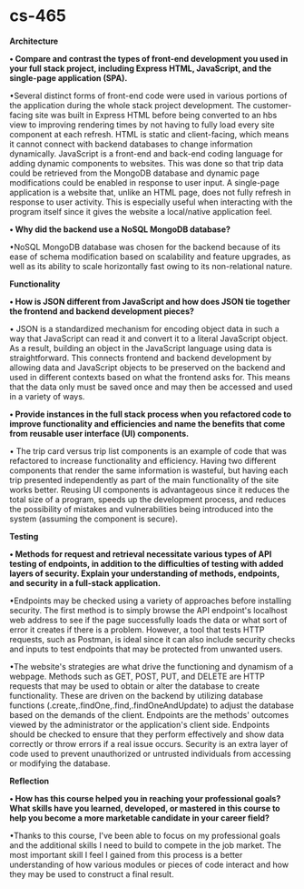 # cs-465


  **Architecture**
  
  
**•	Compare and contrast the types of front-end development you used in your full stack project, including Express HTML, JavaScript, and the single-page application (SPA).**


•Several distinct forms of front-end code were used in various portions of the application during the whole stack project development. The customer-facing site was built in Express HTML before being converted to an hbs view to improving rendering times by not having to fully load every site component at each refresh. HTML is static and client-facing, which means it cannot connect with backend databases to change information dynamically. JavaScript is a front-end and back-end coding language for adding dynamic components to websites. This was done so that trip data could be retrieved from the MongoDB database and dynamic page modifications could be enabled in response to user input. A single-page application is a website that, unlike an HTML page, does not fully refresh in response to user activity. This is especially useful when interacting with the program itself since it gives the website a local/native application feel.

**•	Why did the backend use a NoSQL MongoDB database?**

•NoSQL MongoDB database was chosen for the backend because of its ease of schema modification based on scalability and feature upgrades, as well as its ability to scale horizontally fast owing to its non-relational nature.

**Functionality**


**•	How is JSON different from JavaScript and how does JSON tie together the frontend and backend development pieces?**

•	JSON is a standardized mechanism for encoding object data in such a way that JavaScript can read it and convert it to a literal JavaScript object. As a result, building an object in the JavaScript language using data is straightforward. This connects frontend and backend development by allowing data and JavaScript objects to be preserved on the backend and used in different contexts based on what the frontend asks for. This means that the data only must be saved once and may then be accessed and used in a variety of ways.

**•	Provide instances in the full stack process when you refactored code to improve functionality and efficiencies and name the benefits that come from reusable user interface (UI) components.**

•	The trip card versus trip list components is an example of code that was refactored to increase functionality and efficiency. Having two different components that render the same information is wasteful, but having each trip presented independently as part of the main functionality of the site works better. Reusing UI components is advantageous since it reduces the total size of a program, speeds up the development process, and reduces the possibility of mistakes and vulnerabilities being introduced into the system (assuming the component is secure).


**Testing**


**•	Methods for request and retrieval necessitate various types of API testing of endpoints, in addition to the difficulties of testing with added layers of security. Explain your understanding of methods, endpoints, and security in a full-stack application.**


•Endpoints may be checked using a variety of approaches before installing security. The first method is to simply browse the API endpoint's localhost web address to see if the page successfully loads the data or what sort of error it creates if there is a problem. However, a tool that tests HTTP requests, such as Postman, is ideal since it can also include security checks and inputs to test endpoints that may be protected from unwanted users.


•The website's strategies are what drive the functioning and dynamism of a webpage. Methods such as GET, POST, PUT, and DELETE are HTTP requests that may be used to obtain or alter the database to create functionality. These are driven on the backend by utilizing database functions (.create,.findOne,.find,.findOneAndUpdate) to adjust the database based on the demands of the client. Endpoints are the methods' outcomes viewed by the administrator or the application's client side. Endpoints should be checked to ensure that they perform effectively and show data correctly or throw errors if a real issue occurs. Security is an extra layer of code used to prevent unauthorized or untrusted individuals from accessing or modifying the database. 


**Reflection**


**•	How has this course helped you in reaching your professional goals? What skills have you learned, developed, or mastered in this course to help you become a more marketable candidate in your career field?**


•Thanks to this course, I've been able to focus on my professional goals and the additional skills I need to build to compete in the job market. The most important skill I feel I gained from this process is a better understanding of how various modules or pieces of code interact and how they may be used to construct a final result.





